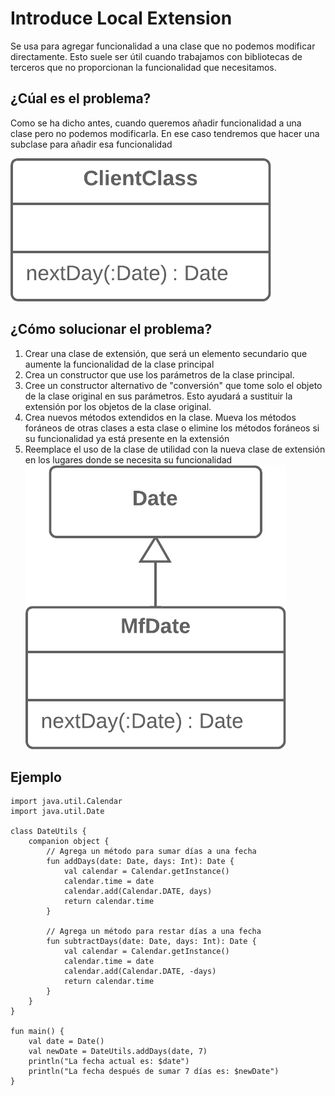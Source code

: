 # Introduce Local Extension

Se usa para agregar funcionalidad a una clase que no podemos modificar directamente. Esto suele ser útil cuando trabajamos con bibliotecas de terceros que no proporcionan la funcionalidad que necesitamos.

## ¿Cúal es el problema?

Como se ha dicho antes, cuando queremos añadir funcionalidad a una clase pero no podemos modificarla. En ese caso tendremos que hacer una subclase para añadir esa funcionalidad

![Introduce Local Extension - Before.png](assets%2FIntroduce%20Local%20Extension%20-%20Before.png)
## ¿Cómo solucionar el problema?

1. Crear una clase de extensión, que será un elemento secundario que aumente la funcionalidad de la clase principal
2. Crea un constructor que use los parámetros de la clase principal.
3. Cree un constructor alternativo de "conversión" que tome solo el objeto de la clase original en sus parámetros. Esto ayudará a sustituir la extensión por los objetos de la clase original.
4. Crea nuevos métodos extendidos en la clase. Mueva los métodos foráneos de otras clases a esta clase o elimine los métodos foráneos si su funcionalidad ya está presente en la extensión
5. Reemplace el uso de la clase de utilidad con la nueva clase de extensión en los lugares donde se necesita su funcionalidad
![Introduce Local Extension - After.png](assets%2FIntroduce%20Local%20Extension%20-%20After.png)
## Ejemplo

```
import java.util.Calendar
import java.util.Date

class DateUtils {
    companion object {
        // Agrega un método para sumar días a una fecha
        fun addDays(date: Date, days: Int): Date {
            val calendar = Calendar.getInstance()
            calendar.time = date
            calendar.add(Calendar.DATE, days)
            return calendar.time
        }

        // Agrega un método para restar días a una fecha
        fun subtractDays(date: Date, days: Int): Date {
            val calendar = Calendar.getInstance()
            calendar.time = date
            calendar.add(Calendar.DATE, -days)
            return calendar.time
        }
    }
}

fun main() {
    val date = Date()
    val newDate = DateUtils.addDays(date, 7)
    println("La fecha actual es: $date")
    println("La fecha después de sumar 7 días es: $newDate")
}
```

